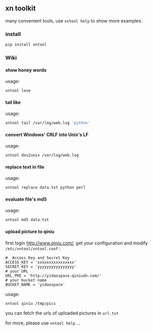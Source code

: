 
## xn toolkit

many convenient tools, use `xntool help` to show more examples.

### install
``` bash
pip install xntool
```

### Wiki

#### show honey words

usage:
``` bash
xntool love
```

#### tail like
usage:
``` bash
xntool tail /var/log/web.log 'python'
```

#### convert Windows' CRLF into Unix's LF
usage:
``` bash
xntool dos2unix /var/log/web.log
```

#### replace text in file
usage:
``` bash
xntool replace data.txt python perl
```

#### evaluate file's md5
usage:
``` bash
xntool md5 data.txt
```

#### upload picture to qiniu
first login <http://www.qiniu.com/>, get your configuration and modify `/etc/xntool/xntool.conf` :
```
#  Access Key and Secret Key
ACCESS_KEY = 'xxxxxxxxxxxxxxxx'
SECRET_KEY = 'yyyyyyyyyyyyyyyy'
# your URL
URL_PRE = 'http://yidaospace.qiniudn.com/'
# your bucket name
BUCKET_NAME = 'yidaospace'
```

usage:
``` bash
xntool qiniu /tmp/pics
```
you can fetch the urls of uploaded pictures in `url.txt`

for more, please use `xntool help` ...

